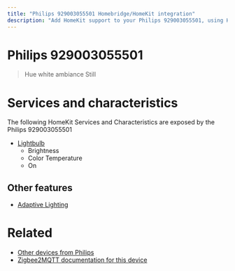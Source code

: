 ```yaml
---
title: "Philips 929003055501 Homebridge/HomeKit integration"
description: "Add HomeKit support to your Philips 929003055501, using Homebridge, Zigbee2MQTT and homebridge-z2m."
---
```

<!---
This file has been GENERATED using src/docgen/docgen.ts
DO NOT EDIT THIS FILE MANUALLY!
-->
# Philips 929003055501
> Hue white ambiance Still


# Services and characteristics
The following HomeKit Services and Characteristics are exposed by
the Philips 929003055501

* [Lightbulb](../../light.md)
  * Brightness
  * Color Temperature
  * On

## Other features
* [Adaptive Lighting](../../light.md)

# Related
* [Other devices from Philips](../index.md#philips)
* [Zigbee2MQTT documentation for this device](https://www.zigbee2mqtt.io/devices/929003055501.html)
